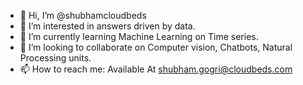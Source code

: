 - 👋 Hi, I’m @shubhamcloudbeds
- 👀 I’m interested in answers driven by data. 
- 🌱 I’m currently learning Machine Learning on Time series.
- 💞️ I’m looking to collaborate on Computer vision, Chatbots, Natural Processing units. 
- 📫 How to reach me: Available At shubham.gogri@cloudbeds.com 

<!---
shubhamcloudbeds/shubhamcloudbeds is a ✨ special ✨ repository because its `README.md` (this file) appears on your GitHub profile.
You can click the Preview link to take a look at your changes.
--->
